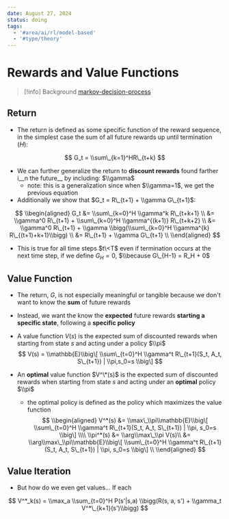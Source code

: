 ```yaml
---
date: August 27, 2024
status: doing
tags:
  - '#area/ai/rl/model-based'
  - '#type/theory'
---
```


# Rewards and Value Functions

> \[!info\] Background
> [markov-decision-process](markov-decision-process.md)

## Return

- The return is defined as some specific function of the reward sequence, in the simplest case the sum of all future rewards up until termination ($H$):

$$
G_t = \\sum\_{k=1}^HR\_{t+k}
$$

- We can further generalize the return to __discount rewards__ found farther i\_\_n the future\_\_ by including: $\\gamma$
  - note: this is a generalization since when $\\gamma=1$, we get the previous equation
- Additionally we show that $G_t = R\_{t+1} + \\gamma G\_{t+1}$:

$$
\\begin{aligned}
G_t &= \\sum\_{k=0}^H \\gamma^k R\_{t+k+1} \\
&= \\gamma^0 R\_{t+1} + \\sum\_{k=0}^H \\gamma^{(k+1)} R\_{t+k+2} \\
&= \\gamma^0 R\_{t+1} + \\gamma \\bigg(\\sum\_{k=0}^H \\gamma^{k} R\_{(t+1)+k+1}\\bigg) \\
&= R\_{t+1} + \\gamma G\_{t+1} \\
\\end{aligned}
$$

- This is true for all time steps $t\<T$ even if termination occurs at the next time step, if we define $G_H = 0$,  $\\because G\_{H-1} = R_H + 0$

## Value Function

- The return, $G$, is not especially meaningful or tangible because we don't want to know the __sum__ of future rewards

- Instead, we want the know the __expected__ future rewards __starting a specific state__, following a __specific policy__

- A value function $V(s)$ is the expected sum of discounted rewards when starting from state $s$ and acting under a policy $\\pi$
  $$
  V(s) = \\mathbb{E}\\big\[ \\sum\_{t=0}^H \\gamma^t R\_{t+1}(S_t, A_t, S\_{t+1}) | \\pi,s_0=s \\big\]
  $$

- An __optimal__ value function $V^\*(s)$ is the expected sum of discounted rewards when starting from state $s$ and acting under an __optimal__ policy $\\pi$

  - the optimal policy is defined as the policy which maximizes the value function
    $$
    \\begin{aligned}
    V^*(s) &= \\max\_\\pi\\mathbb{E}\\big\[ \\sum\_{t=0}^H \\gamma^t R\_{t+1}(S_t, A_t, S\_{t+1}) | \\pi, s_0=s \\big\] \\\\
    \\pi^*(s) &= \\arg\\max\_\\pi V(s)\\
    &= \\arg\\max\_\\pi\\mathbb{E}\\big\[ \\sum\_{t=0}^H \\gamma^t R\_{t+1}(S_t, A_t, S\_{t+1}) | \\pi, s_0=s \\big\] \\
    \\end{aligned}
    $$

## Value Iteration

- But how do we even get values... If each

$$
V^*_k(s) = \\max_a \\sum_{t=0}^H P(s'|s,a)  \\bigg(R(s, a, s') + \\gamma_t V^*\_{k+1}(s')\\bigg)
$$
